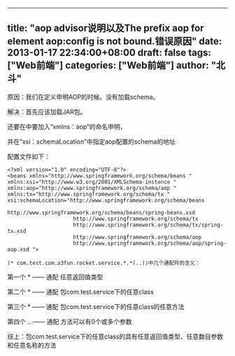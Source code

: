 
---
title: "aop advisor说明以及The prefix aop for element  aop:config is not bound.错误原因"
date: 2013-01-17 22:34:00+08:00
draft: false
tags: ["Web前端"]
categories: ["Web前端"]
author: "北斗"
---

原因：我们在定义申明AOP的时候。没有加载schema。

解决：首先应该加载JAR包。

还要在<beans>中要加入“xmlns：aop”的命名申明，

并在“xsi：schemaLocation”中指定aop配置的schema的地址


配置文件如下：
```
<?xml version="1.0" encoding="UTF-8"?>
<beans xmlns="http://www.springframework.org/schema/beans "
xmlns:xsi="http://www.w3.org/2001/XMLSchema-instance "
xmlns:aop="http://www.springframework.org/schema/aop "
xmlns:tx="http://www.springframework.org/schema/tx "
xsi:schemaLocation="http://www.springframework.org/schema/beans
                     http://www.springframework.org/schema/beans/spring-beans.xsd
                     http://www.springframework.org/schema/tx
                     http://www.springframework.org/schema/tx/spring-tx.xsd
                     http://www.springframework.org/schema/aop
                     http://www.springframework.org/schema/aop/spring-aop.xsd ">

(* com.test.com.a3fun.rocket.service.*.*(..))中几个通配符的含义：
```
第一个 * —— 通配 任意返回值类型

第二个 * —— 通配 包com.test.service下的任意class

第三个 * —— 通配 包com.test.service下的任意class的任意方法

第四个 .. —— 通配 方法可以有0个或多个参数

综上：包com.test.service下的任意class的具有任意返回值类型、任意数目参数和任意名称的方法
